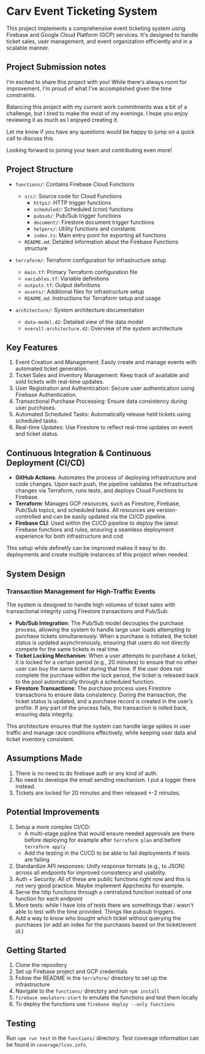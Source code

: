 # Carv Event Ticketing System

This project implements a comprehensive event ticketing system using Firebase and Google Cloud Platform (GCP) services. It's designed to handle ticket sales, user management, and event organization efficiently and in a scalable manner.

## Project Submission notes

I'm excited to share this project with you! While there's always room for improvement, I'm proud of what I've accomplished given the time constraints.

Balancing this project with my current work commitments was a bit of a challenge, but I tired to make the most of my evenings. I hope you enjoy reviewing it as much as I enjoyed creating it. 

Let me know if you have any questions would be happy to jump on a quick call to discuss this.

Looking forward to joining your team and contributing even more!

## Project Structure

- `functions/`: Contains Firebase Cloud Functions
  - `src/`: Source code for Cloud Functions
    - `https/`: HTTP trigger functions
    - `scheduled/`: Scheduled (cron) functions
    - `pubsub/`: Pub/Sub trigger functions
    - `document/`: Firestore document trigger functions
    - `helpers/`: Utility functions and constants
    - `index.ts`: Main entry point for exporting all functions
  - `README.md`: Detailed information about the Firebase Functions structure

- `terraform/`: Terraform configuration for infrastructure setup
  - `main.tf`: Primary Terraform configuration file
  - `variables.tf`: Variable definitions
  - `outputs.tf`: Output definitions
  - `assets/`: Additional files for infrastructure setup
  - `README.md`: Instructions for Terraform setup and usage

- `architecture/`: System architecture documentation
  - `data-model.d2`: Detailed view of the data model
  - `overall-architecture.d2`: Overview of the system architecture

## Key Features

1.	Event Creation and Management: Easily create and manage events with automated ticket generation.
2.	Ticket Sales and Inventory Management: Keep track of available and sold tickets with real-time updates.
3.	User Registration and Authentication: Secure user authentication using Firebase Authentication.
4.	Transactional Purchase Processing: Ensure data consistency during user purchases.
5.	Automated Scheduled Tasks: Automatically release held tickets using scheduled tasks.
6.	Real-time Updates: Use Firestore to reflect real-time updates on event and ticket status.

## Continuous Integration & Continuous Deployment (CI/CD)

- **GitHub Actions**: Automates the process of deploying infrastructure and code changes. Upon each push, the pipeline validates the infrastructure changes via Terraform, runs tests, and deploys Cloud Functions to Firebase.
- **Terraform**: Manages GCP resources, such as Firestore, Firebase, Pub/Sub topics, and scheduled tasks. All resources are version-controlled and can be easily updated via the CI/CD pipeline.
- **Firebase CLI**: Used within the CI/CD pipeline to deploy the latest Firebase functions and rules, ensuring a seamless deployment experience for both infrastructure and cod

This setup while definetly can be improved makes it easy to do deployments and create multiple instances of this project when needed.


## System Design

### Transaction Management for High-Traffic Events

The system is designed to handle high volumes of ticket sales with transactional integrity using Firestore transactions and Pub/Sub:

- **Pub/Sub Integration**: The Pub/Sub model decouples the purchase process, allowing the system to handle large user loads attempting to purchase tickets simultaneously. When a purchase is initiated, the ticket status is updated asynchronously, ensuring that users do not directly compete for the same tickets in real time.
- **Ticket Locking Mechanism**: When a user attempts to purchase a ticket, it is locked for a certain period (e.g., 20 minutes) to ensure that no other user can buy the same ticket during that time. If the user does not complete the purchase within the lock period, the ticket is released back to the pool automatically through a scheduled function.
- **Firestore Transactions**: The purchase process uses Firestore transactions to ensure data consistency. During the transaction, the ticket status is updated, and a purchase record is created in the user’s profile. If any part of the process fails, the transaction is rolled back, ensuring data integrity.

This architecture ensures that the system can handle large spikes in user traffic and manage race conditions effectively, while keeping user data and ticket inventory consistent.

## Assumptions Made

1. There is no need to do firebase auth or any kind of auth.
2. No need to develope the email sending mechanism. I put a logger there instead.
3. Tickets are locked for 20 minutes and then released +-2 minutes.

## Potential Improvements

1. Setup a more complex CI/CD:
    - A multi-stage pipline that would ensure needed approvals are there before deploying for example after `terraform plan` and before `terraform apply`
    - Add the testing in the CI/CD to be able to fail deployments if tests are failing
2. Standardize API responses: Unify response formats (e.g., to JSON) across all endpoints for improved consistency and usability.
3. Auth + Security: All of these are public functions right now and this is not very good practice. Maybe implement Appchecks for example.
4. Serve the http functions through a centralized function instead of one function for each endpoint
5. More tests: while I have lots of tests there are somethings that i wasn't able to test with the time provided. Things like pubsub triggers.
6. Add a way to know who bought which ticket without querying the purchases (or add an index for the purchases based on the ticket/event id.)


## Getting Started

1. Clone the repository
2. Set up Firebase project and GCP credentials
3. Follow the README in the `terraform/` directory to set up the infrastructure
4. Navigate to the `functions/` directory and run `npm install`
5. `firebase emulators:start` to emulate the functions and test them locally
6. To deploy the functions use `firebase deploy --only functions`

## Testing

Run `npm run test` in the `functions/` directory. Test coverage information can be found in `coverage/lcov.info`.
